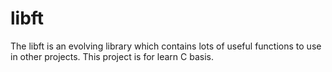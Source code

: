# libft
The libft is an evolving library which contains lots of useful functions to use in other projects. This project is for learn C basis.
